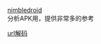 




[nimbledroid](https://nimbledroid.com)  
分析APK用，提供非常多的参考

[url解码](http://www.convertstring.com/zh_CN/EncodeDecode/UrlDecode)  